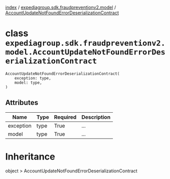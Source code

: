 [index](index.md) / [expediagroup.sdk.fraudpreventionv2.model](expediagroup.sdk.fraudpreventionv2.model.md) / [AccountUpdateNotFoundErrorDeserializationContract](AccountUpdateNotFoundErrorDeserializationContract.md)
# class `expediagroup.sdk.fraudpreventionv2.model.AccountUpdateNotFoundErrorDeserializationContract`
```
AccountUpdateNotFoundErrorDeserializationContract(
    exception: type,
    model: type,
)
```





## Attributes
    
    
        
    
        
    

|    Name   | Type | Required | Description |
|-----------|------|----------|-------------|
| exception | type |   True   |     ...     |
|   model   | type |   True   |     ...     |










# Inheritance
object  > AccountUpdateNotFoundErrorDeserializationContract